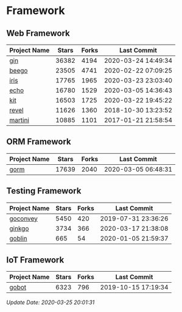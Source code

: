 # Framework

## Web Framework

| Project Name | Stars | Forks | Last Commit |
| ------------ | ----- | ----- | ----------- |
| [gin](https://github.com/gin-gonic/gin) | 36382 | 4194 | 2020-03-24 14:49:34 |
| [beego](https://github.com/astaxie/beego) | 23505 | 4741 | 2020-02-22 07:09:25 |
| [iris](https://github.com/kataras/iris) | 17765 | 1965 | 2020-03-23 23:03:40 |
| [echo](https://github.com/labstack/echo) | 16780 | 1529 | 2020-03-05 14:36:43 |
| [kit](https://github.com/go-kit/kit) | 16503 | 1725 | 2020-03-22 19:45:22 |
| [revel](https://github.com/revel/revel) | 11626 | 1360 | 2018-10-30 13:23:52 |
| [martini](https://github.com/go-martini/martini) | 10885 | 1101 | 2017-01-21 21:58:54 |

## ORM Framework

| Project Name | Stars | Forks | Last Commit |
| ------------ | ----- | ----- | ----------- |
| [gorm](https://github.com/jinzhu/gorm) | 17639 | 2040 | 2020-03-05 06:48:31 |

## Testing Framework

| Project Name | Stars | Forks | Last Commit |
| ------------ | ----- | ----- | ----------- |
| [goconvey](https://github.com/smartystreets/goconvey) | 5450 | 420 | 2019-07-31 23:36:26 |
| [ginkgo](https://github.com/onsi/ginkgo) | 3734 | 366 | 2020-03-17 21:38:08 |
| [goblin](https://github.com/franela/goblin) | 665 | 54 | 2020-01-05 21:59:37 |

## IoT Framework

| Project Name | Stars | Forks | Last Commit |
| ------------ | ----- | ----- | ----------- |
| [gobot](https://github.com/hybridgroup/gobot) | 6323 | 796 | 2019-10-15 17:19:34 |

*Update Date: 2020-03-25 20:01:31*